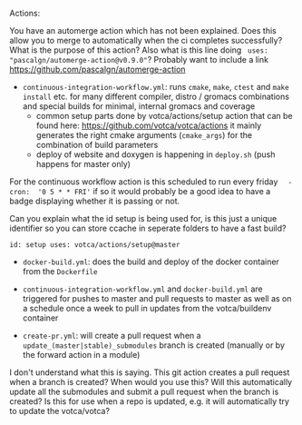 Actions:

You have an automerge action which has not been explained. Does this allow you to merge to automatically when the ci completes successfully? What is the purpose of this action?
Also what is this line doing ` uses: "pascalgn/automerge-action@v0.9.0"`? Probably want to include a link https://github.com/pascalgn/automerge-action

-    `continuous-integration-workflow.yml`: runs `cmake`, `make`, `ctest` and `make install` etc. for many different compiler,
     distro / gromacs combinations and special builds for minimal, internal gromacs and coverage
     -    common setup parts done by votca/actions/setup action that can be found here: https://github.com/votca/votca/actions 
          it mainly generates the right cmake arguments (`cmake_args`) for the combination of build parameters
     -    deploy of website and doxygen is happening in `deploy.sh` (push happens for master only)

For the continuous workflow action is this scheduled to run every friday `  - cron:  '0 5 * * FRI'` if so it would probably be a good idea to have a badge displaying whether it is passing or not. 

Can you explain what the id setup is being used for, is this just a unique identifier so you can store ccache in seperate folders to have a fast build? 

`id: setup
 uses: votca/actions/setup@master`

-    `docker-build.yml`: does the build and deploy of the docker container from the `Dockerfile`
-    `continuous-integration-workflow.yml` and `docker-build.yml` are triggered for pushes to master and pull requests to
     master as well as on a schedule once a week to pull in updates from the votca/buildenv container


-    `create-pr.yml`: will create a pull request when a `update_(master|stable)_submodules` branch is created (manually or by
     the forward action in a module)

I don't understand what this is saying. This git action creates a pull request when a branch is created? When would you use this? Will this automatically update all the submodules and submit a pull request when the branch is created? Is this for use when a repo is updated, e.g. it will automatically try to update the votca/votca?  
